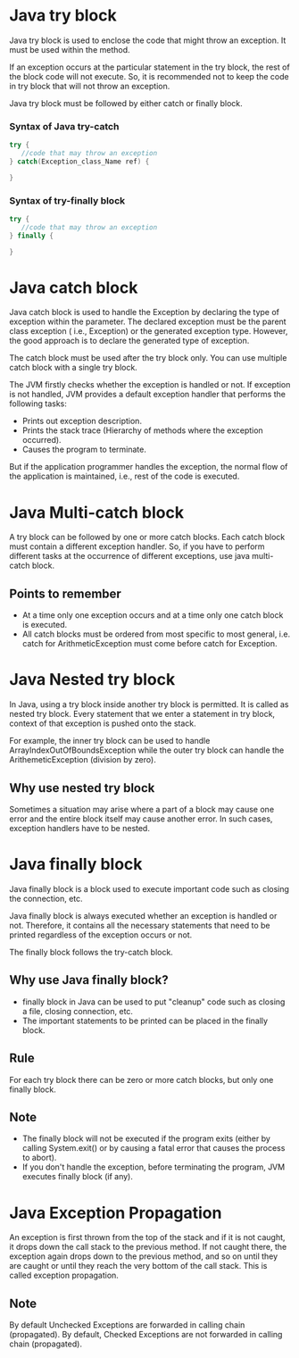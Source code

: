 # Java try block
Java try block is used to enclose the code that might throw an exception. It must be used within the method.

If an exception occurs at the particular statement in the try block, the rest of the block code will not execute. So, it is recommended not to keep the code in try block that will not throw an exception.

Java try block must be followed by either catch or finally block.

### Syntax of Java try-catch
```java
try {    
   //code that may throw an exception    
} catch(Exception_class_Name ref) {

}    
```

### Syntax of try-finally block
```java
try {    
   //code that may throw an exception    
} finally {

}    
```

# Java catch block
Java catch block is used to handle the Exception by declaring the type of exception within the parameter. The declared exception must be the parent class exception ( i.e., Exception) or the generated exception type. However, the good approach is to declare the generated type of exception.

The catch block must be used after the try block only. You can use multiple catch block with a single try block.

The JVM firstly checks whether the exception is handled or not. If exception is not handled, JVM provides a default exception handler that performs the following tasks:

- Prints out exception description.
- Prints the stack trace (Hierarchy of methods where the exception occurred).
- Causes the program to terminate.

But if the application programmer handles the exception, the normal flow of the application is maintained, i.e., rest of the code is executed.

# Java Multi-catch block
A try block can be followed by one or more catch blocks. Each catch block must contain a different exception handler. So, if you have to perform different tasks at the occurrence of different exceptions, use java multi-catch block.

## Points to remember
- At a time only one exception occurs and at a time only one catch block is executed.
- All catch blocks must be ordered from most specific to most general, i.e. catch for ArithmeticException must come before catch for Exception.

# Java Nested try block
In Java, using a try block inside another try block is permitted. It is called as nested try block. Every statement that we enter a statement in try block, context of that exception is pushed onto the stack.

For example, the inner try block can be used to handle ArrayIndexOutOfBoundsException while the outer try block can handle the ArithemeticException (division by zero).

## Why use nested try block
Sometimes a situation may arise where a part of a block may cause one error and the entire block itself may cause another error. In such cases, exception handlers have to be nested.

# Java finally block
Java finally block is a block used to execute important code such as closing the connection, etc.

Java finally block is always executed whether an exception is handled or not. Therefore, it contains all the necessary statements that need to be printed regardless of the exception occurs or not.

The finally block follows the try-catch block.

## Why use Java finally block?
- finally block in Java can be used to put "cleanup" code such as closing a file, closing connection, etc.
- The important statements to be printed can be placed in the finally block.

## Rule
For each try block there can be zero or more catch blocks, but only one finally block.

## Note
- The finally block will not be executed if the program exits (either by calling System.exit() or by causing a fatal error that causes the process to abort).
- If you don't handle the exception, before terminating the program, JVM executes finally block (if any).

# Java Exception Propagation
An exception is first thrown from the top of the stack and if it is not caught, it drops down the call stack to the previous method. If not caught there, the exception again drops down to the previous method, and so on until they are caught or until they reach the very bottom of the call stack. This is called exception propagation.

## Note
By default Unchecked Exceptions are forwarded in calling chain (propagated).
By default, Checked Exceptions are not forwarded in calling chain (propagated).
